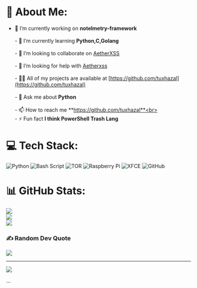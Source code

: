 # 💫 About Me:
- 🔭 I’m currently working on **notelmetry-framework**<br><br>- 🌱 I’m currently learning **Python,C,Golang**<br><br>- 👯 I’m looking to collaborate on [AetherXSS](https://github.com/ibrahimsql/aetherxss)<br><br>- 🤝 I’m looking for help with [Aetherxss](https://github.com/ibrahimsql/aetherxss)<br><br>- 👨‍💻 All of my projects are available at [https://github.com/tuxhazal](https://github.com/tuxhazal)<br><br>- 💬 Ask me about **Python**<br><br>- 📫 How to reach me **https://github.com/tuxhazal**<br><br>- ⚡ Fun fact **I think PowerShell Trash Lang**<br>


# 💻 Tech Stack:
![Python](https://img.shields.io/badge/python-3670A0?style=for-the-badge&logo=python&logoColor=ffdd54) ![Bash Script](https://img.shields.io/badge/bash_script-%23121011.svg?style=for-the-badge&logo=gnu-bash&logoColor=white) ![TOR](https://img.shields.io/badge/tor-%237E4798.svg?style=for-the-badge&logo=tor-project&logoColor=white) ![Raspberry Pi](https://img.shields.io/badge/-Raspberry_Pi-C51A4A?style=for-the-badge&logo=Raspberry-Pi) ![XFCE](https://img.shields.io/badge/XFCE-%232284F2.svg?style=for-the-badge&logo=xfce&logoColor=white) ![GitHub](https://img.shields.io/badge/github-%23121011.svg?style=for-the-badge&logo=github&logoColor=white)
# 📊 GitHub Stats:
![](https://github-readme-stats.vercel.app/api?username=tuxhazal&theme=tokyonight&hide_border=false&include_all_commits=true&count_private=true)<br/>
![](https://nirzak-streak-stats.vercel.app/?user=tuxhazal&theme=tokyonight&hide_border=false)<br/>
![](https://github-readme-stats.vercel.app/api/top-langs/?username=tuxhazal&theme=tokyonight&hide_border=false&include_all_commits=true&count_private=true&layout=compact)

### ✍️ Random Dev Quote
![](https://quotes-github-readme.vercel.app/api?type=horizontal&theme=radical)

---
[![](https://visitcount.itsvg.in/api?id=tuxhazal&icon=0&color=0)](https://visitcount.itsvg.in)

<!-- Proudly created with GPRM ( https://gprm.itsvg.in ) -->
...
